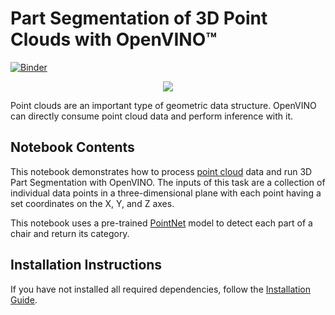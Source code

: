 # Part Segmentation of 3D Point Clouds with OpenVINO™

[![Binder](https://mybinder.org/badge_logo.svg)](https://mybinder.org/v2/gh/openvinotoolkit/openvino_notebooks/HEAD?labpath=notebooks%2F224-3D-segmentation-point-clouds%2F224-3D-segmentation-point-clouds.ipynb)

<p align="center">
    <img src="https://user-images.githubusercontent.com/91237924/185752178-3882902c-907b-4614-b0e6-ea1de08bf3ef.png"/>
</p>

Point clouds are an important type of geometric data structure. OpenVINO can directly consume point cloud data and perform inference with it.

## Notebook Contents

This notebook demonstrates how to process [point cloud](https://en.wikipedia.org/wiki/Point_cloud) data and run 3D Part Segmentation with OpenVINO. The inputs of this task are a collection of individual data points in a three-dimensional plane with each point having a set coordinates on the X, Y, and Z axes.

This notebook uses a pre-trained [PointNet](https://arxiv.org/abs/1612.00593) model to detect each part of a chair and return its category.


## Installation Instructions

If you have not installed all required dependencies, follow the [Installation Guide](../../README.md).
